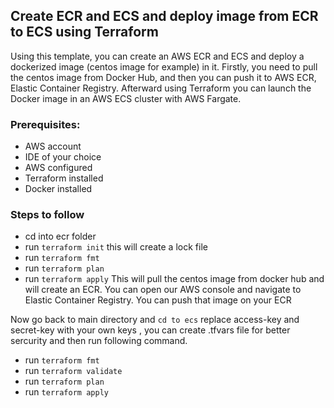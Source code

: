 ## Create ECR and ECS and deploy image from ECR to ECS using Terraform 

Using this template, you can create an AWS ECR and ECS and deploy a dockerized image (centos image for example) in it. Firstly, you need to pull the centos image from Docker Hub, and then you can push it to AWS ECR, Elastic Container Registry. Afterward using Terraform you can launch the Docker image in an AWS ECS cluster with AWS Fargate.

### Prerequisites:

- AWS account
- IDE of your choice
- AWS configured
- Terraform installed
- Docker installed

### Steps to follow

- cd into ecr folder
- run `terraform init` this will create a lock file
- run `terraform fmt`
- run `terraform plan`
- run `terraform apply`
This will pull the centos image from docker hub and will create an ECR. You can open our AWS console and navigate to Elastic Container Registry.
You can push that image on your ECR

Now go back to main directory and `cd to ecs` replace access-key and secret-key with your own keys , you can create .tfvars file for better sercurity and then run following command.

- run `terraform fmt`
- run `terraform validate`
- run `terraform plan`
- run `terraform apply`










